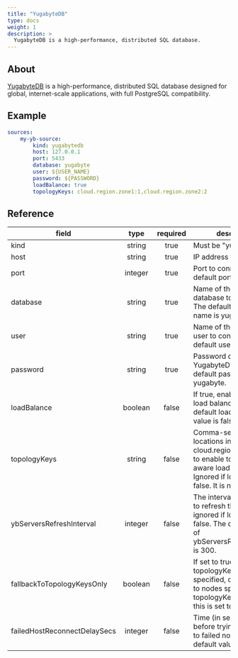 ```yaml
---
title: "YugabyteDB"
type: docs
weight: 1
description: >
  YugabyteDB is a high-performance, distributed SQL database. 
---
```


## About

[YugabyteDB][yugabytedb] is a high-performance, distributed SQL database
designed for global, internet-scale applications, with full PostgreSQL
compatibility.

[yugabytedb]: https://www.yugabyte.com/

## Example

```yaml
sources:
    my-yb-source:
        kind: yugabytedb
        host: 127.0.0.1
        port: 5433
        database: yugabyte
        user: ${USER_NAME}
        password: ${PASSWORD}
        loadBalance: true
        topologyKeys: cloud.region.zone1:1,cloud.region.zone2:2
```

## Reference

| **field**                    | **type** | **required** | **description**                                                                                                                                                       |
|------------------------------|:--------:|:------------:|-----------------------------------------------------------------------------------------------------------------------------------------------------------------------|
| kind                         |  string  |     true     | Must be "yugabytedb".                                                                                                                                                 |
| host                         |  string  |     true     | IP address to connect to.                                                                                                                                             |
| port                         | integer  |     true     | Port to connect to. The default port is 5433.                                                                                                                         |
| database                     |  string  |     true     | Name of the YugabyteDB database to connect to. The default database name is yugabyte.                                                                                 |
| user                         |  string  |     true     | Name of the YugabyteDB user to connect as. The default user is yugabyte.                                                                                              |
| password                     |  string  |     true     | Password of the YugabyteDB user. The default password is yugabyte.                                                                                                    |
| loadBalance                  | boolean  |    false     | If true, enable uniform load balancing. The default loadBalance value is false.                                                                                       |
| topologyKeys                 |  string  |    false     | Comma-separated geo-locations in the form cloud.region.zone:priority to enable topology-aware load balancing. Ignored if loadBalance is false. It is null by default. |
| ybServersRefreshInterval     | integer  |    false     | The interval (in seconds) to refresh the servers list; ignored if loadBalance is false. The default value of ybServersRefreshInterval is 300.                         |
| fallbackToTopologyKeysOnly   | boolean  |    false     | If set to true and topologyKeys are specified, only connect to nodes specified in topologyKeys. By defualt, this is set to false.                                     |
| failedHostReconnectDelaySecs | integer  |    false     | Time (in seconds) to wait before trying to connect to failed nodes. The default value of is 5.                                                                        |
